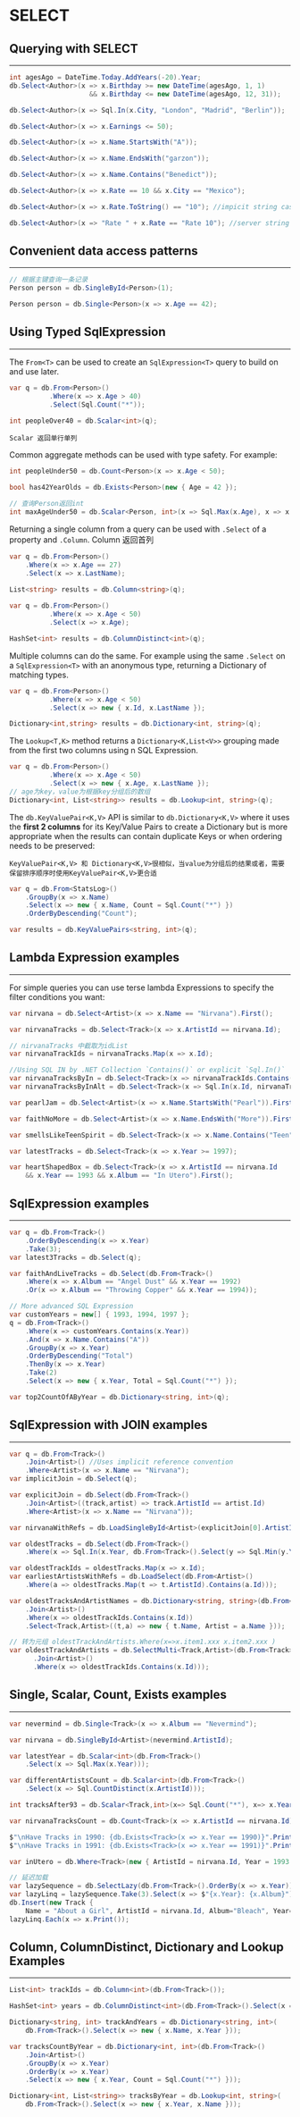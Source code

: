 # SELECT

## Querying with SELECT

---

```csharp
int agesAgo = DateTime.Today.AddYears(-20).Year;
db.Select<Author>(x => x.Birthday >= new DateTime(agesAgo, 1, 1) 
                    && x.Birthday <= new DateTime(agesAgo, 12, 31));

db.Select<Author>(x => Sql.In(x.City, "London", "Madrid", "Berlin"));

db.Select<Author>(x => x.Earnings <= 50);

db.Select<Author>(x => x.Name.StartsWith("A"));

db.Select<Author>(x => x.Name.EndsWith("garzon"));

db.Select<Author>(x => x.Name.Contains("Benedict"));

db.Select<Author>(x => x.Rate == 10 && x.City == "Mexico");

db.Select<Author>(x => x.Rate.ToString() == "10"); //impicit string casting

db.Select<Author>(x => "Rate " + x.Rate == "Rate 10"); //server string concatenation
```

## Convenient data access patterns

---

```csharp
// 根据主键查询一条记录
Person person = db.SingleById<Person>(1);

Person person = db.Single<Person>(x => x.Age == 42);
```

## Using Typed SqlExpression

---

The `From<T>` can be used to create an `SqlExpression<T>` query to build on and use later.
```csharp
var q = db.From<Person>()
          .Where(x => x.Age > 40)
          .Select(Sql.Count("*"));

int peopleOver40 = db.Scalar<int>(q);
```

    Scalar 返回单行单列

Common aggregate methods can be used with type safety. For example:
```csharp
int peopleUnder50 = db.Count<Person>(x => x.Age < 50);

bool has42YearOlds = db.Exists<Person>(new { Age = 42 });

// 查询Person返回int
int maxAgeUnder50 = db.Scalar<Person, int>(x => Sql.Max(x.Age), x => x.Age < 50);
```

Returning a single column from a query can be used with `.Select` of a property and `.Column`.
    Column 返回首列
```csharp
var q = db.From<Person>()
    .Where(x => x.Age == 27)
    .Select(x => x.LastName);
    
List<string> results = db.Column<string>(q);

var q = db.From<Person>()
          .Where(x => x.Age < 50)
          .Select(x => x.Age);

HashSet<int> results = db.ColumnDistinct<int>(q);
```

Multiple columns can do the same. For example using the same `.Select` on a `SqlExpression<T>` with an anonymous type, returning a Dictionary of matching types.
```csharp
var q = db.From<Person>()
          .Where(x => x.Age < 50)
          .Select(x => new { x.Id, x.LastName });

Dictionary<int,string> results = db.Dictionary<int, string>(q);
```

The `Lookup<T,K>` method returns a `Dictionary<K,List<V>>` grouping made from the first two columns using n SQL Expression.
```csharp
var q = db.From<Person>()
          .Where(x => x.Age < 50)
          .Select(x => new { x.Age, x.LastName });
// age为key，value为根据key分组后的数组
Dictionary<int, List<string>> results = db.Lookup<int, string>(q);
```

The `db.KeyValuePair<K,V>` API is similar to `db.Dictionary<K,V>` where it uses the **first 2 columns** for its Key/Value Pairs to create a Dictionary but is more appropriate when the results can contain duplicate Keys or when ordering needs to be preserved:

    KeyValuePair<K,V> 和 Dictionary<K,V>很相似，当value为分组后的结果或者，需要保留排序顺序时使用KeyValuePair<K,V>更合适

```csharp
var q = db.From<StatsLog>()
    .GroupBy(x => x.Name)
    .Select(x => new { x.Name, Count = Sql.Count("*") })
    .OrderByDescending("Count");

var results = db.KeyValuePairs<string, int>(q);
```

## Lambda Expression examples

---

For simple queries you can use terse lambda Expressions to specify the filter conditions you want:
```csharp
var nirvana = db.Select<Artist>(x => x.Name == "Nirvana").First();

var nirvanaTracks = db.Select<Track>(x => x.ArtistId == nirvana.Id);

// nirvanaTracks 中截取为idList
var nirvanaTrackIds = nirvanaTracks.Map(x => x.Id);

//Using SQL IN by .NET Collection `Contains()` or explicit `Sql.In()`
var nirvanaTracksByIn = db.Select<Track>(x => nirvanaTrackIds.Contains(x.Id));
var nirvanaTracksByInAlt = db.Select<Track>(x => Sql.In(x.Id, nirvanaTrackIds));

var pearlJam = db.Select<Artist>(x => x.Name.StartsWith("Pearl")).First();

var faithNoMore = db.Select<Artist>(x => x.Name.EndsWith("More")).First();

var smellsLikeTeenSpirit = db.Select<Track>(x => x.Name.Contains("Teen")).First();

var latestTracks = db.Select<Track>(x => x.Year >= 1997);

var heartShapedBox = db.Select<Track>(x => x.ArtistId == nirvana.Id 
	&& x.Year == 1993 && x.Album == "In Utero").First();
```

## SqlExpression examples

---

```csharp
var q = db.From<Track>()
    .OrderByDescending(x => x.Year)
    .Take(3);
var latest3Tracks = db.Select(q);

var faithAndLiveTracks = db.Select(db.From<Track>()
    .Where(x => x.Album == "Angel Dust" && x.Year == 1992)
    .Or(x => x.Album == "Throwing Copper" && x.Year == 1994));

// More advanced SQL Expression
var customYears = new[] { 1993, 1994, 1997 };
q = db.From<Track>()
    .Where(x => customYears.Contains(x.Year))
    .And(x => x.Name.Contains("A"))
    .GroupBy(x => x.Year)
    .OrderByDescending("Total")
    .ThenBy(x => x.Year)
    .Take(2)
    .Select(x => new { x.Year, Total = Sql.Count("*") });

var top2CountOfAByYear = db.Dictionary<string, int>(q);
```

## SqlExpression with JOIN examples

---

```csharp
var q = db.From<Track>()
    .Join<Artist>() //Uses implicit reference convention
    .Where<Artist>(x => x.Name == "Nirvana");
var implicitJoin = db.Select(q);

var explicitJoin = db.Select(db.From<Track>()
	.Join<Artist>((track,artist) => track.ArtistId == artist.Id)
    .Where<Artist>(x => x.Name == "Nirvana"));

var nirvanaWithRefs = db.LoadSingleById<Artist>(explicitJoin[0].ArtistId);

var oldestTracks = db.Select(db.From<Track>()
    .Where(x => Sql.In(x.Year, db.From<Track>().Select(y => Sql.Min(y.Year)))));

var oldestTrackIds = oldestTracks.Map(x => x.Id);
var earliestArtistsWithRefs = db.LoadSelect(db.From<Artist>()
    .Where(a => oldestTracks.Map(t => t.ArtistId).Contains(a.Id)));

var oldestTracksAndArtistNames = db.Dictionary<string, string>(db.From<Track>()
	.Join<Artist>()
	.Where(x => oldestTrackIds.Contains(x.Id))
    .Select<Track,Artist>((t,a) => new { t.Name, Artist = a.Name }));

// 转为元组 oldestTrackAndArtists.Where(x=>x.item1.xxx x.item2.xxx )
var oldestTrackAndArtists = db.SelectMulti<Track,Artist>(db.From<Track>()
      .Join<Artist>()
      .Where(x => oldestTrackIds.Contains(x.Id)));
```

## Single, Scalar, Count, Exists examples

---

```csharp
var nevermind = db.Single<Track>(x => x.Album == "Nevermind");

var nirvana = db.SingleById<Artist>(nevermind.ArtistId);

var latestYear = db.Scalar<int>(db.From<Track>()
    .Select(x => Sql.Max(x.Year)));

var differentArtistsCount = db.Scalar<int>(db.From<Track>()
    .Select(x => Sql.CountDistinct(x.ArtistId)));

int tracksAfter93 = db.Scalar<Track,int>(x=> Sql.Count("*"), x=> x.Year > 1993);

var nirvanaTracksCount = db.Count<Track>(x => x.ArtistId == nirvana.Id);

$"\nHave Tracks in 1990: {db.Exists<Track>(x => x.Year == 1990)}".Print();
$"\nHave Tracks in 1991: {db.Exists<Track>(x => x.Year == 1991)}".Print();

var inUtero = db.Where<Track>(new { ArtistId = nirvana.Id, Year = 1993 });

// 延迟加载
var lazySequence = db.SelectLazy(db.From<Track>().OrderBy(x => x.Year));
var lazyLinq = lazySequence.Take(3).Select(x => $"{x.Year}: {x.Album}");
db.Insert(new Track {
    Name = "About a Girl", ArtistId = nirvana.Id, Album="Bleach", Year=1989 }); 
lazyLinq.Each(x => x.Print());
```

## Column, ColumnDistinct, Dictionary and Lookup Examples

---

```csharp
List<int> trackIds = db.Column<int>(db.From<Track>());

HashSet<int> years = db.ColumnDistinct<int>(db.From<Track>().Select(x => x.Year));

Dictionary<string, int> trackAndYears = db.Dictionary<string, int>(
    db.From<Track>().Select(x => new { x.Name, x.Year }));

var tracksCountByYear = db.Dictionary<int, int>(db.From<Track>()
	.Join<Artist>()
    .GroupBy(x => x.Year)     
    .OrderBy(x => x.Year)
    .Select(x => new { x.Year, Count = Sql.Count("*") }));

Dictionary<int, List<string>> tracksByYear = db.Lookup<int, string>(
	db.From<Track>().Select(x => new { x.Year, x.Name }));
```